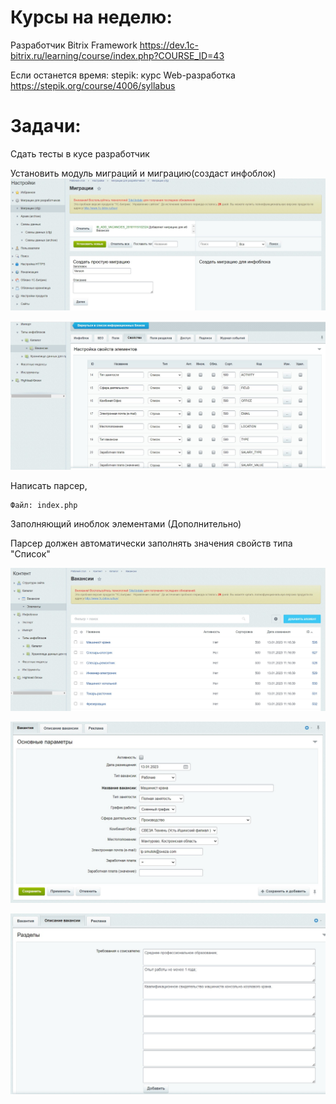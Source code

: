 # Курсы на неделю:
Разработчик Bitrix Framework	https://dev.1c-bitrix.ru/learning/course/index.php?COURSE_ID=43  


Если останется время: stepik: курс Web-разработка	https://stepik.org/course/4006/syllabus  

# Задачи:
Сдать тесты в кусе pазработчик  

Установить модуль миграций и миграцию(создаст инфоблок)  
![Alt text](sprint.migration.1.jpg)

![Alt text](sprint.migration.2.jpg)


Написать парсер, 

    Файл: index.php


Заполняющий иноблок элементами (Дополнительно) 

Парсер должен автоматически заполнять значения свойств типа "Список"

![Alt text](php_interface_1.jpg)

![Alt text](php_interface_2.jpg)

![Alt text](php_interface_3.jpg)




